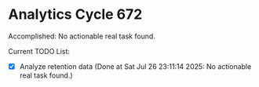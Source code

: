 # Analytics Cycle 672

Accomplished: No actionable real task found.

Current TODO List:

- [x] Analyze retention data  (Done at Sat Jul 26 23:11:14 2025: No actionable real task found.)